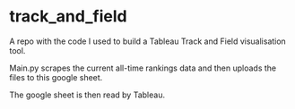 # track_and_field
A repo with the code I used to build a Tableau Track and Field visualisation tool.

Main.py scrapes the current all-time rankings data and then uploads the files to this google sheet.

The google sheet is then read by Tableau.
